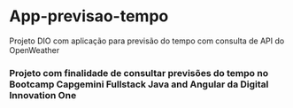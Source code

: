 # App-previsao-tempo
Projeto DIO com aplicação para previsão do tempo com consulta de API do OpenWeather

### Projeto com finalidade de consultar previsões do tempo no Bootcamp Capgemini Fullstack Java and Angular da Digital Innovation One
